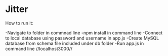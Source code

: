 # Jitter

How to run it:

-Navigate to folder in commnad line
-npm install in command line
-Connect to local database using password and username in app.js
-Create MySQL database from schema file included under db folder
-Run app.js in command line //localhost3000//




